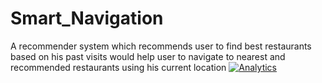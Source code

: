 # Smart_Navigation
A recommender system which recommends user to find best restaurants based on his past visits would help user to navigate to nearest and recommended restaurants using his current location
[![Analytics](https://ga-beacon.appspot.com/UA-114910686-3/SPU-Academic-Projects/readme?pixel)](https://github.com//pkreddy/SPU-Academic-Projects)

